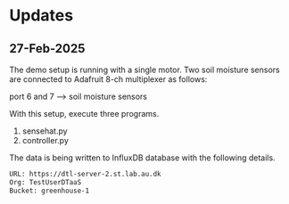 # Updates

## 27-Feb-2025

The demo setup is running with a single motor.
Two soil moisture sensors are connected to Adafruit
8-ch multiplexer as follows:

port 6 and 7 --> soil moisture sensors

With this setup, execute three programs.

1. sensehat.py
2. controller.py

The data is being written to InfluxDB database with the following details.

```txt
URL: https://dtl-server-2.st.lab.au.dk
Org: TestUserDTaaS
Bucket: greenhouse-1
```
